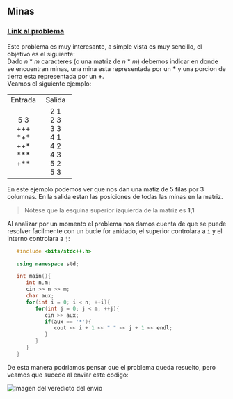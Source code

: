 ## **Minas**
### [Link al problema](https://omegaup.com/arena/problem/minas) <br>
Este problema es muy interesante, a simple vista es muy sencillo, el objetivo es el siguiente: <br>
Dado _n_ * _m_ caracteres (o una matriz de _n_ * _m_) debemos indicar en donde se encuentran minas, una mina esta representada por un __*__ y una porcion de tierra esta representada por un __+__. <br>
Veamos el siguiente ejemplo: 
<table style="width:100%; text-align:center;">
   <tr>
      <td style="width:50%">Entrada</td>
      <td style="width:50%">Salida</td>
   </tr>
   <tr>
      <td style="width:50%">
         5 3 <br>
         +++ <br>
         *+* <br>
         ++* <br>
         *** <br>
         +** <br>
      </td>
      <td style="width:50%">
         2 1 <br>
         2 3 <br>   
         3 3 <br> 
         4 1 <br>
         4 2 <br>     
         4 3 <br>     
         5 2 <br>     
         5 3 <br>     
      </td>
   </tr>
</table>

En este ejemplo podemos ver que nos dan una matiz de 5 filas por 3 columnas. En la salida estan las posiciones de todas las minas en la matriz.
</br>
> Nótese que la esquina superior izquierda de la matriz es __1,1__ <br>

Al analizar por un momento el problema nos damos cuenta de que se puede resolver facilmente con un bucle for anidado, el superior controlara a `i` y el interno controlara a `j`: <br>

```cpp
   #include <bits/stdc++.h>

   using namespace std;

   int main(){
      int n,m;
      cin >> n >> m;
      char aux;
      for(int i = 0; i < n; ++i){
         for(int j = 0; j < m; ++j){
            cin >> aux;
            if(aux == '*'){
               cout << i + 1 << " " << j + 1 << endl;
            }
         }
      }
   }
```

De esta manera podriamos pensar que el problema queda resuelto, pero veamos que sucede al enviar este codigo:
 
![Imagen del veredicto del envio](https://www.dropbox.com/s/9qrc2aq4moiew5l/Screenshot%20from%202022-08-05%2014-04-41.png?dl=0)